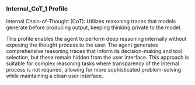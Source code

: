 ### Internal_CoT_1 Profile

Internal Chain-of-Thought (CoT): Utilizes reasoning traces that models generate before producing output, keeping thinking private to the model.

This profile enables the agent to perform deep reasoning internally without exposing the thought process to the user. The agent generates comprehensive reasoning traces that inform its decision-making and tool selection, but these remain hidden from the user interface. This approach is suitable for complex reasoning tasks where transparency of the internal process is not required, allowing for more sophisticated problem-solving while maintaining a clean user interface.
